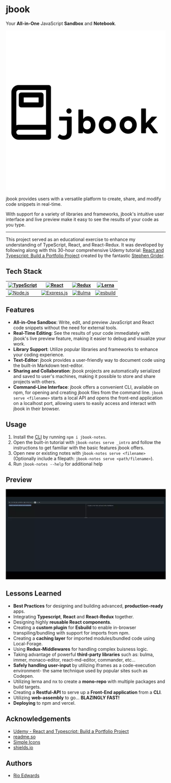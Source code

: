 # jbook

Your **All-in-One** JavaScript **Sandbox** and **Notebook**.

![jbook screenshot](assets/icon_large_text.png)

jbook provides users with a versatile platform to create, share, and modify code snippets in real-time.

With support for a variety of libraries and frameworks, jbook's intuitive user interface and live preview make it easy to see the results of your code as you type.

---

This project served as an educational exercise to enhance my understanding of TypeScript, React, and React-Redux. It was developed by following along with this 30-hour comprehensive Udemy tutorial: [React and Typescript: Build a Portfolio Project](https://www.udemy.com/course/react-and-typescript-build-a-portfolio-project/) created by the fantastic [Stephen Grider](https://www.udemy.com/user/sgslo/).

## Tech Stack

| [![TypeScript](https://img.shields.io/badge/-TypeScript-3178C6?logo=TypeScript&logoColor=black&style=for-the-badge)](https://www.typescriptlang.org/) | [![React](https://img.shields.io/badge/-React-61DAFB?logo=React&logoColor=black&style=for-the-badge)](https://reactjs.org/)               | [![Redux](https://img.shields.io/badge/-Redux-764ABC?logo=Redux&logoColor=white&style=for-the-badge)](https://redux.js.org/) | [![Lerna](https://img.shields.io/badge/-Lerna-CF4349?logo=Lerna&logoColor=white&style=for-the-badge)](https://lerna.js.org/)            |
| ----------------------------------------------------------------------------------------------------------------------------------------------------- | ----------------------------------------------------------------------------------------------------------------------------------------- | :--------------------------------------------------------------------------------------------------------------------------: | --------------------------------------------------------------------------------------------------------------------------------------- |
| [![Node.js](https://img.shields.io/badge/-Node.js-339933?logo=Node.js&logoColor=white&style=for-the-badge)](https://nodejs.org/)                      | [![Express.js](https://img.shields.io/badge/-Express.js-000000?logo=Express&logoColor=white&style=for-the-badge)](https://expressjs.com/) |   [![Bulma](https://img.shields.io/badge/-Bulma-00D1B2?logo=Bulma&logoColor=white&style=for-the-badge)](https://bulma.io/)   | [![esbuild](https://img.shields.io/badge/-esbuild-F8A51C?logo=esbuild&logoColor=black&style=for-the-badge)](https://esbuild.github.io/) |

## Features

- **All-in-One Sandbox**: Write, edit, and preview JavaScript and React code snippets without the need for external tools.
- **Real-Time Editing**: See the results of your code immediately with jbook's live preview feature, making it easier to debug and visualize your work.
- **Library Support**: Utilize popular libraries and frameworks to enhance your coding experience.
- **Text-Editor**: jbook provides a user-friendly way to document code using the built-in Markdown text-editor.
- **Sharing and Collaboration**: jbook projects are automatically serialized and saved to user's machines, making it possible to store and share projects with others.
- **Command-Line Interface**: jbook offers a convenient CLI, available on npm, for opening and creating jbook files from the command line. `jbook serve <filename>` starts a local API and opens the front-end application on a localhost port, allowing users to easily access and interact with jbook in their browser.

## Usage

1. Install the [CLI](https://www.npmjs.com/package/jbook-notes) by running `npm i jbook-notes`.
2. Open the built-in tutorial with `jbook-notes serve _intro` and follow the instructions to get familiar with the basic features jbook offers.
3. Open new or existing notes with `jbook-notes serve <filename>` (Optionally include a filepath: `jbook-notes serve <path/filename>`).
4. Run `jbook-notes --help` for additional help

## Preview

![jbook preview](assets/jbook_preview.webp)

## Lessons Learned

- **Best Practices** for designing and building advanced, **production-ready** apps.
- Integrating **Typescript**, **React** and **React-Redux** together.
- Designing highly **reusable React components**.
- Creating a **custom plugin** for **Esbuild** to enable in-browser transpiling/bundling with support for imports from npm.
- Creating a **caching layer** for imported modules/bundled code using Local-Forage.
- Using **Redux-Middlewares** for handling complex buisness logic.
- Taking advantage of powerful **third-party libraries** such as: bulma, immer, monaco-editor, react-md-editor, commander, etc...
- **Safely handling user-input** by utilizing iframes as a code-execution environment- the same technique used by popular sites such as Codepen.
- Utilizing lerna and nx to create a **mono-repo** with multiple packages and build targets.
- Creating a **Restful-API** to serve up a **Front-End application** from a **CLI**.
- Utilizing **web-assembly** to go... **BLAZINGLY FAST!**
- **Deploying** to npm and vercel.

## Acknowledgements

- [Udemy - React and Typescript: Build a Portfolio Project](https://www.udemy.com/course/react-and-typescript-build-a-portfolio-project/)
- [readme.so](https://readme.so/editor)
- [Simple Icons](https://simpleicons.org/?q=redux)
- [shields.io](https://shields.io/)

## Authors

- [Rio Edwards](https://www.github.com/rioredwards)
